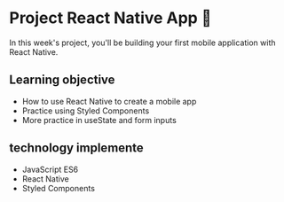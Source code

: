 # Project React Native App 📱

In this week's project, you'll be building your first mobile application with React Native.

## Learning objective
* How to use React Native to create a mobile app
* Practice using Styled Components
* More practice in useState and form inputs


## technology implemente
* JavaScript ES6
* React Native
* Styled Components
